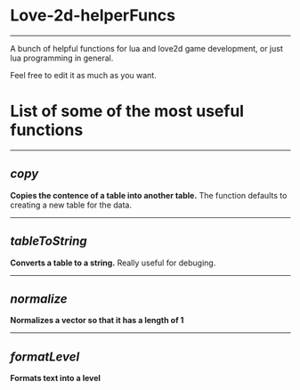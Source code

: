 # Love-2d-helperFuncs

---
A bunch of helpful functions for lua and love2d game development, or just lua programming in general.

Feel free to edit it as much as you want.

# List of some of the most useful functions
---
## *copy*
**Copies the contence of a table into another table.**
The function defaults to creating a new table for the data.

---
## *tableToString*
**Converts a table to a string.**
Really useful for debuging.

---
## *normalize*
**Normalizes a vector so that it has a length of 1**

---
## *formatLevel*
**Formats text into a level**
